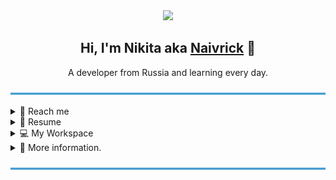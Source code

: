 <div id="header" align="center">
  <img src="https://media.tenor.com/C2JxSGV2rqkAAAAi/skgcode.gif" width="256"/>
  <h2 align="center">Hi, I'm Nikita aka <a href="https://github.com/Naivrick" target="_blank">Naivrick</a> 👋</h2>
   A developer from Russia and learning every day. 
</div>

![---](static/images/lines/469cd0.png)<!--LINE-->



<div align='left' id="Reach_me">
    <details>
        <summary>🤙 Reach me</summary>
        <div align="center" id="badges">
            <h3 align="center">📫 How to reach me: </h3>
            <table>
                <thead>
                    <tr>
                        <th>EN :us: </th>
                        <th>If you have any questions, please feel free to contact me via private message and I will
                            be
                            happy to help you.</th>
                    </tr>
                </thead>
                <tbody>
                    <tr>
                        <td>RU :ru:</td>
                        <td>Если у вас есть какие-либо вопросы, пожалуйста, не стесняйтесь обращаться ко мне через
                            личное сообщение, и я буду рад вам помочь.</td>
                    </tr>
                </tbody>
            </table>
            <h4>🔽LINKS🔽</h4>
            <a href='https://t.me/naivrick' target="_blank"><img alt="Static Badge"
                    src="https://img.shields.io/badge/Telegram-white?style=flat&logo=telegram&logoColor=white&color=%233c9bd5"></a>
            <a href="mailto:sunsfiredev@mail.ru"><img alt="mail Badge"
                    src="https://img.shields.io/badge/Mail.ru-white?style=flat&logoColor=white&logo=mail.ru&color=%233c9bd5"></a>
            <a href="mailto:Nicest174@gmail.com"><img alt="gmail Badge"
                    src="https://img.shields.io/badge/Gmail-white?style=flat&logoColor=white&logo=gmail&color=%233c9bd5"></a>
        </div>
    </details>
</div>

<div align='left' id="Resume">
    <details>
        <summary>📃 Resume</summary>
        <div align="center" id="resume">
            <h3 align="center">📖 Education: </h3>
            <p>Currently, I gain knowledge by reading books and watching videos on YouTube. In addition, I take
                courses
                on the <a href="https://stepik.org/users/223284758/profile">Stepik</a> platform and try to improve
                my
                skills on the <a href="https://www.codewars.com/users/Naivrick">Codewars</a> website.
            </p>
            <img alt=small src="https://www.codewars.com/users/Naivrick/badges/small">
            <h3 align="center">🛠 Experience: </h3>
            <p>I have not yet gained any real-world experience 😥</p>
        </div>
    </details>
</div>

<div align='left' id=My_workspace>
    <details>
        <summary align="left">💻 My Workspace</summary>
        <h3 align='center'>🖥 PC</h3>
        <img
            src="https://img.shields.io/badge/windows-%23469cd0.svg?&style=for-the-badge&logo=windows&logoColor=white" />
        <img
            src="https://img.shields.io/badge/AMD-Ryzen 5 5600-%23469cd0.svg?&style=for-the-badge&logo=amd&logoColor=white" />
        <img src="https://img.shields.io/badge/RAM-16GB-%23469cd0.svg?&style=for-the-badge&logoColor=white" />
        <img
            src="https://img.shields.io/badge/nvidia-gtx%201050ti-%2376B900.svg?&style=for-the-badge&logo=nvidia&logoColor=white" />
        <h3 align='center'>💻laptop</h3>
        <img
            src="https://img.shields.io/badge/Ubuntu-%23e95420.svg?&style=for-the-badge&logo=ubuntu&logoColor=white" />
        <img
            src="https://img.shields.io/badge/AMD-Ryzen 5 5500U-%23469cd0.svg?&style=for-the-badge&logo=amd&logoColor=white" />
        <img src="https://img.shields.io/badge/RAM-16GB-%23469cd0.svg?&style=for-the-badge&logoColor=white" />
    </details>
</div>

<div align='left' id="More_information">
    <details>
        <summary align="left">📁 More information.</summary>
        <ul align="left">
            <li>🔭 I am currently working on both soft and hard skills.</li>
            <li>🌱 I am currently studying</li>
            <li>👯 I will be happy to join your projects!</li>
            <li>🤔 I would be very grateful if you would join me.</li>
            <li>😄 Pronouns: <code>[Nikita, Nikitos, Nik, Naivrick]</code></li>
            <li>⚡ Fun fact: <strong>I'm a red-haired person.</strong></li>
        </ul>
    </details>
</div>

![---](static/images/lines/469cd0.png)<!--LINE-->
